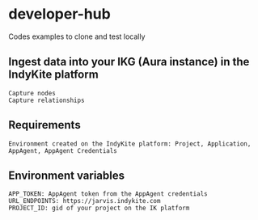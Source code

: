 # developer-hub

Codes examples to clone and test locally

## Ingest data into your IKG (Aura instance) in the IndyKite platform

    Capture nodes
    Capture relationships

## Requirements

    Environment created on the IndyKite platform: Project, Application, AppAgent, AppAgent Credentials

## Environment variables

    APP_TOKEN: AppAgent token from the AppAgent credentials
    URL_ENDPOINTS: https://jarvis.indykite.com
    PROJECT_ID: gid of your project on the IK platform

